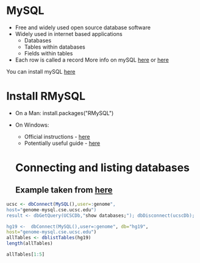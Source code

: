 # MySQL
- Free and widely used open source database software
- Widely used in internet based applications
  - Databases
  - Tables within databases
  - Fields within tables
- Each row is called a record
More info on mySQL [here](https://en.wikipedia.org/wiki/MySQL) or [here](https://www.mysql.com/)

You can install mySQL [here](https://dev.mysql.com/doc/refman/5.7/en/installing.html)

# Install RMySQL
- On a Man: install.packages("RMySQL")
- On Windows:
  - Official instructions - [here](http://biostat.mc.vanderbilt.edu/wiki/Main/RMySQL)
  - Potentially useful guide - [here](http://www.ahschulz.de/2013/07/23/installing-rmysql-under-windows/)
  
  # Connecting and listing databases 
  
  ## Example taken from [here](http://genome.ucsc.edu/goldenPath/help/mysql.html)
  
 ```R
 ucsc <- dbConnect(MySQL(),user=:genome",
 host="genome-mysql.cse.ucsc.edu")
 result <- dbGetQuery(UCSCDb,"show databases;"); dbDisconnect(ucscDb);
 
 hg19 <-  dbConnect(MySQL(),user=:genome", db="hg19",
 host="genome-mysql.cse.ucsc.edu")
 allTables <- dblistTables(hg19)
 length(allTables)
 
 allTables[1:5]

 ```
